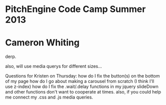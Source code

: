 # PitchEngine Code Camp Summer 2013
# Cameron Whiting
derp.

also, will use media querys for different sizes...

Questions for Kristen on Thursday:
how do I fix the button(s) on the bottom of my page
how do I go about making a carousel from scratch (I think I'll use z-index)
how do I fix the .wait/.delay functions in my jquery
slideDown and other functions don't want to cooperate at times.
also, if you could help me connect my .css and .js media queries.